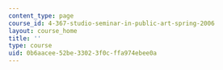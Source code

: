 ```yaml
---
content_type: page
course_id: 4-367-studio-seminar-in-public-art-spring-2006
layout: course_home
title: ''
type: course
uid: 0b6aacee-52be-3302-3f0c-ffa974ebee0a
---
```

